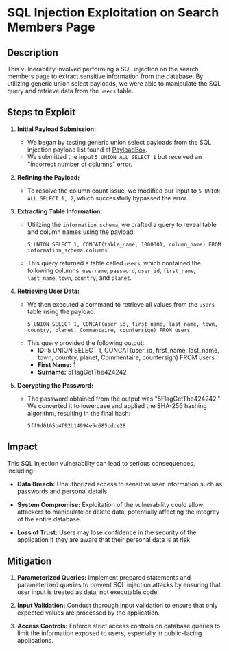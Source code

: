 # SQL Injection Exploitation on Search Members Page

## Description
This vulnerability involved performing a SQL injection on the search members page to extract sensitive information from the database. By utilizing generic union select payloads, we were able to manipulate the SQL query and retrieve data from the `users` table.

## Steps to Exploit
1. **Initial Payload Submission:**
   - We began by testing generic union select payloads from the SQL injection payload list found at [PayloadBox](https://github.com/payloadbox/sql-injection-payload-list).
   - We submitted the input `5 UNION ALL SELECT 1` but received an "incorrect number of columns" error.

2. **Refining the Payload:**
   - To resolve the column count issue, we modified our input to `5 UNION ALL SELECT 1, 2`, which successfully bypassed the error.

3. **Extracting Table Information:**
   - Utilizing the `information_schema`, we crafted a query to reveal table and column names using the payload: 
     ```
     5 UNION SELECT 1, CONCAT(table_name, 1000001, column_name) FROM information_schema.columns
     ```
   - This query returned a table called `users`, which contained the following columns: `username`, `password`, `user_id`, `first_name`, `last_name`, `town`, `country`, and `planet`.

4. **Retrieving User Data:**
   - We then executed a command to retrieve all values from the `users` table using the payload:
     ```
     5 UNION SELECT 1, CONCAT(user_id, first_name, last_name, town, country, planet, Commentaire, countersign) FROM users
     ```
   - This query provided the following output:
     - **ID:** 5 UNION SELECT 1, CONCAT(user_id, first_name, last_name, town, country, planet, Commentaire, countersign) FROM users 
     - **First Name:** 1
     - **Surname:** 5FlagGetThe424242

5. **Decrypting the Password:**
   - The password obtained from the output was "5FlagGetThe424242." We converted it to lowercase and applied the SHA-256 hashing algorithm, resulting in the final hash:
     ```
     5ff9d0165b4f92b14994e5c685cdce28
     ```

## Impact
This SQL injection vulnerability can lead to serious consequences, including:

- **Data Breach:** Unauthorized access to sensitive user information such as passwords and personal details.
  
- **System Compromise:** Exploitation of the vulnerability could allow attackers to manipulate or delete data, potentially affecting the integrity of the entire database.

- **Loss of Trust:** Users may lose confidence in the security of the application if they are aware that their personal data is at risk.

## Mitigation
1. **Parameterized Queries:** Implement prepared statements and parameterized queries to prevent SQL injection attacks by ensuring that user input is treated as data, not executable code.

2. **Input Validation:** Conduct thorough input validation to ensure that only expected values are processed by the application.

3. **Access Controls:** Enforce strict access controls on database queries to limit the information exposed to users, especially in public-facing applications.
